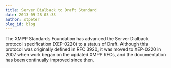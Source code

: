 ```yaml
---
title: Server Dialback to Draft Standard
date: 2013-09-28 03:33
author: stpeter
blog_id: blog
---
```


The XMPP Standards Foundation has advanced the Server Dialback protocol specification (XEP-0220) to a status of Draft. Although this protocol was originally defined in RFC 3920, it was moved to XEP-0220 in 2007 when work began on the updated XMPP RFCs, and the documentation has been continually improved since then.
